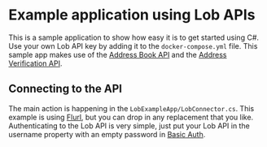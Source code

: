 
# Example application using Lob APIs

This is a sample application to show how easy it is to get started using C#. Use your own Lob API key by adding it to the `docker-compose.yml` file. 
This sample app makes use of the [Address Book API](https://docs.lob.com/#tag/Addresses) and the [Address Verification API](https://docs.lob.com/#operation/us_verification).

## Connecting to the API

The main action is happening in the `LobExampleApp/LobConnector.cs`. This example is using [Flurl](https://flurl.dev/), but you can drop in any replacement that you like. Authenticating to the Lob API is very simple, just put your Lob API in the username property with an empty password in [Basic Auth](https://docs.lob.com/#tag/Authentication).




